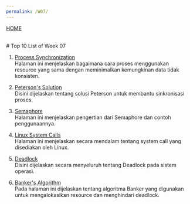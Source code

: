 ```yaml
---
permalink: /W07/
---
```

[HOME](../)

<br>
# Top 10 List of Week 07

1. [Process Synchronization](https://www.studytonight.com/operating-system/process-synchronization)<br>
Halaman ini menjelaskan bagaimana cara proses menggunakan resource yang sama dengan meminimalkan kemungkinan data tidak konsisten.

2. [Peterson's Solution](https://www.geeksforgeeks.org/petersons-algorithm-in-process-synchronization/)<br>
Disini dijelaskan tentang solusi Peterson untuk membantu sinkronisasi proses.

3. [Semaphore](https://www.guru99.com/semaphore-in-operating-system.html)<br>
Halaman ini menjelaskan pengertian dari Semaphore dan contoh penggunaannya.

4. [Linux System Calls](https://blog.packagecloud.io/eng/2016/04/05/the-definitive-guide-to-linux-system-calls/)<br>
Halaman ini menjelaskan secara mendalam tentang system call yang disediakan oleh Linux.

5. [Deadlock](https://www.tutorialspoint.com/process-deadlocks-in-operating-system)<br>
Disini dijelaskan secara menyeluruh tentang Deadlock pada sistem operasi.

6. [Banker's Algorithm](geeksforgeeks.org/bankers-algorithm-in-operating-system-2/)<br>
Pada halaman ini dijelaskan tentang algoritma Banker yang digunakan untuk mengalokasikan resource dan menghindari deadlock.